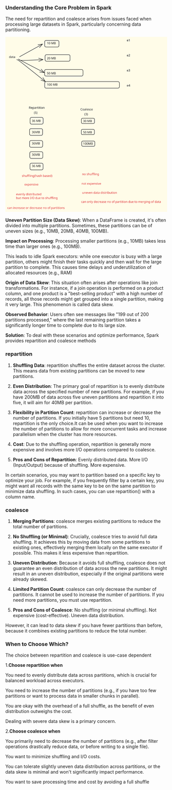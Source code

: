 ### **Understanding the Core Problem in Spark**
The need for repartition and coalesce arises from issues faced when processing large datasets in Spark, particularly concerning data partitioning.



![Steps](repart.svg)

**Uneven Partition Size (Data Skew)**: When a DataFrame is created, it's often divided into multiple partitions. Sometimes, these partitions can be of uneven sizes (e.g., 10MB, 20MB, 40MB, 100MB).

**Impact on Processing**:
 Processing smaller partitions (e.g., 10MB) takes less time than larger ones (e.g., 100MB).
 
 This leads to idle Spark executors: while one executor is busy with a large partition, others might finish their tasks quickly and then wait for the large partition to complete. This causes time delays and underutilization of allocated resources (e.g., RAM)

**Origin of Data Skew**: This situation often arises after operations like join transformations. For instance, if a join operation is performed on a product column, and one product is a "best-selling product" with a high number of records, all those records might get grouped into a single partition, making it very large. This phenomenon is called data skew.

**Observed Behavior**: Users often see messages like "199 out of 200 partitions processed," where the last remaining partition takes a significantly longer time to complete due to its large size.

**Solution**: To deal with these scenarios and optimize performance, Spark provides repartition and coalesce methods

### **repartition**

1. **Shuffling Data**: repartition shuffles the entire dataset across the cluster. This means data from existing partitions can be moved to new partitions.

2. **Even Distribution**: The primary goal of repartition is to evenly distribute data across the specified number of new partitions. For example, if you have 200MB of data across five uneven partitions and repartition it into five, it will aim for 40MB per partition.

3. **Flexibility in Partition Count**: repartition can increase or decrease the number of partitions. If you initially have 5 partitions but need 10, repartition is the only choice.It can be used when you want to increase the number of partitions to allow for more concurrent tasks and increase parallelism when the cluster has more resources.

4. **Cost**: Due to the shuffling operation, repartition is generally more expensive and involves more I/O operations compared to coalesce.

5. **Pros and Cons of Repartition**: Evenly distributed data. More I/O (Input/Output) because of shuffling. More expensive.


In certain scenarios, you may want to partition based on a specific key to optimize your job. For example, if you frequently filter by a certain key, you might want all records with the same key to be on the same partition to minimize data shuffling. In such cases, you can use repartition() with a column name.

### **coalesce**

1. **Merging Partitions**: coalesce merges existing partitions to reduce the total number of partitions.

2. **No Shuffling (or Minimal)**: Crucially, coalesce tries to avoid full data shuffling. It achieves this by moving data from some partitions to existing ones, effectively merging them locally on the same executor if possible. This makes it less expensive than repartition.

3. **Uneven Distribution**: Because it avoids full shuffling, coalesce does not guarantee an even distribution of data across the new partitions. It might result in an uneven distribution, especially if the original partitions were already skewed.

4. **Limited Partition Count**: coalesce can only decrease the number of partitions. It cannot be used to increase the number of partitions. If you need more partitions, you must use repartition.

5. **Pros and Cons of Coalesce**: No shuffling (or minimal shuffling). Not expensive (cost-effective). Uneven data distribution.

However, it can lead to  data skew if you have fewer partitions than before, because it combines existing partitions to reduce the total number.


### **When to Choose Which?**
The choice between repartition and coalesce is use-case dependent

1.**Choose repartition when**
 
You need to evenly distribute data across partitions, which is crucial for balanced workload across executors.

You need to increase the number of partitions (e.g., if you have too few partitions or want to process data in smaller chunks in parallel).

You are okay with the overhead of a full shuffle, as the benefit of even distribution outweighs the cost.

Dealing with severe data skew is a primary concern.

2.**Choose coalesce when**

You primarily need to decrease the number of partitions (e.g., after filter operations drastically reduce data, or before writing to a single file).

You want to minimize shuffling and I/O costs.

You can tolerate slightly uneven data distribution across partitions, or the data skew is minimal and won't significantly impact performance.

You want to save processing time and cost by avoiding a full shuffle